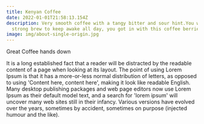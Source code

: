 ```yaml
---
title: Kenyan Coffee
date: 2022-01-01T21:58:13.154Z
description: Very smooth coffee with a tangy bitter and sour hint.You want
  strong brew to keep awake all day, you got in with this coffee berries.
image: img/about-single-origin.jpg
---
```

Great Coffee hands down

It is a long established fact that a reader will be distracted by the readable content of a page when looking at its layout. The point of using Lorem Ipsum is that it has a more-or-less normal distribution of letters, as opposed to using 'Content here, content here', making it look like readable English. Many desktop publishing packages and web page editors now use Lorem Ipsum as their default model text, and a search for 'lorem ipsum' will uncover many web sites still in their infancy. Various versions have evolved over the years, sometimes by accident, sometimes on purpose (injected humour and the like).